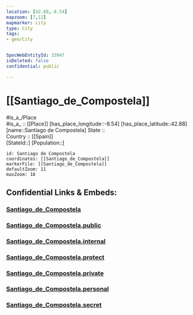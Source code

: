 ```yaml
---
location: [42.88,-8.54] 
mapzoom: [7,12] 
mapmarker: city 
type: City
tags:
- geo/City


SpocWebEntityId: 33947
isDeleted: false
confidential: public

---
```


# [[Santiago_de_Compostela]] 

#is_a_/Place  
#is_a_ :: [[Place]] 
[has_place_longitude::-8.54] 
[has_place_latitude::42.88] 
[name::Santiago de Compostela] 
State ::  
Country :: [[Spain]]  
[StateId::] 
[Population::] 



```leaflet
id: Santiago de Compostela
coordinates: [[Santiago_de_Compostela]] 
markerFile: [[Santiago_de_Compostela]] 
defaultZoom: 11 
maxZoom: 18
```


## Confidential Links & Embeds: 

### [Santiago_de_Compostela](/_Standards/Earth/Continent/Europe/Europe~South/Spain/Provinces~Spain/Galicia/La_Coruña.Province/City/Santiago_de_Compostela.md) 

### [Santiago_de_Compostela.public](/_public/Earth/Continent/Europe/Europe~South/Spain/Provinces~Spain/Galicia/La_Coruña.Province/City/Santiago_de_Compostela.public.md) 

### [Santiago_de_Compostela.internal](/_internal/Earth/Continent/Europe/Europe~South/Spain/Provinces~Spain/Galicia/La_Coruña.Province/City/Santiago_de_Compostela.internal.md) 

### [Santiago_de_Compostela.protect](/_protect/Earth/Continent/Europe/Europe~South/Spain/Provinces~Spain/Galicia/La_Coruña.Province/City/Santiago_de_Compostela.protect.md) 

### [Santiago_de_Compostela.private](/_private/Earth/Continent/Europe/Europe~South/Spain/Provinces~Spain/Galicia/La_Coruña.Province/City/Santiago_de_Compostela.private.md) 

### [Santiago_de_Compostela.personal](/_personal/Earth/Continent/Europe/Europe~South/Spain/Provinces~Spain/Galicia/La_Coruña.Province/City/Santiago_de_Compostela.personal.md) 

### [Santiago_de_Compostela.secret](/_secret/Earth/Continent/Europe/Europe~South/Spain/Provinces~Spain/Galicia/La_Coruña.Province/City/Santiago_de_Compostela.secret.md)

